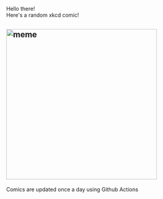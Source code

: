 Hello there! <br>Here's a random xkcd comic!<br>
## <img src="https://imgs.xkcd.com/comics/steepen_the_curve.png" alt="meme" width="400"/><br>
Comics are updated once a day using Github Actions